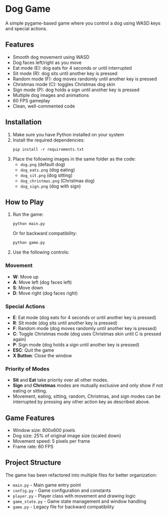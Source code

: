 # Dog Game

A simple pygame-based game where you control a dog using WASD keys and special actions.

## Features

- Smooth dog movement using WASD
- Dog faces left/right as you move
- Eat mode (E): dog eats for 4 seconds or until interrupted
- Sit mode (R): dog sits until another key is pressed
- Random mode (F): dog moves randomly until another key is pressed
- Christmas mode (C): toggles Christmas dog skin
- Sign mode (P): dog holds a sign until another key is pressed
- Multiple dog images and animations
- 60 FPS gameplay
- Clean, well-commented code

## Installation

1. Make sure you have Python installed on your system
2. Install the required dependencies:
   ```
   pip install -r requirements.txt
   ```
3. Place the following images in the same folder as the code:
   - `dog.png` (default dog)
   - `dog_eats.png` (dog eating)
   - `dog_sit.png` (dog sitting)
   - `dog_christmas.png` (Christmas dog)
   - `dog_sign.png` (dog with sign)

## How to Play

1. Run the game:
   ```
   python main.py
   ```
   
   Or for backward compatibility:
   ```
   python game.py
   ```

2. Use the following controls:

### Movement
- **W**: Move up
- **A**: Move left (dog faces left)
- **S**: Move down
- **D**: Move right (dog faces right)

### Special Actions
- **E**: Eat mode (dog eats for 4 seconds or until another key is pressed)
- **R**: Sit mode (dog sits until another key is pressed)
- **F**: Random mode (dog moves randomly until another key is pressed)
- **C**: Toggle Christmas mode (dog uses Christmas skin until C is pressed again)
- **P**: Sign mode (dog holds a sign until another key is pressed)
- **ESC**: Quit the game
- **X Button**: Close the window

### Priority of Modes
- **Sit** and **Eat** take priority over all other modes.
- **Sign** and **Christmas** modes are mutually exclusive and only show if not eating or sitting.
- Movement, eating, sitting, random, Christmas, and sign modes can be interrupted by pressing any other action key as described above.

## Game Features

- Window size: 800x600 pixels
- Dog size: 25% of original image size (scaled down)
- Movement speed: 5 pixels per frame
- Frame rate: 60 FPS

## Project Structure

The game has been refactored into multiple files for better organization:

- `main.py` - Main game entry point
- `config.py` - Game configuration and constants
- `player.py` - Player class with movement and drawing logic
- `game_state.py` - Game state management and window handling
- `game.py` - Legacy file for backward compatibility 